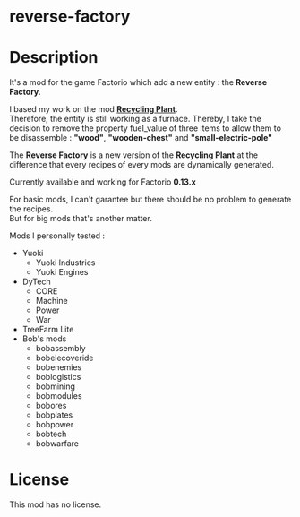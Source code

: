 # reverse-factory
# Description
It's a mod for the game Factorio which add a new entity : the __Reverse Factory__.  
  
I based my work on the mod [__Recycling Plant__][recycling_plant].  
Therefore, the entity is still working as a furnace. Thereby, I take the decision to remove the property fuel_value of three items to allow them to be disassemble : __"wood"__, __"wooden-chest"__ and __"small-electric-pole"__  
  
The __Reverse Factory__ is a new version of the __Recycling Plant__ at the difference that every recipes of every mods are dynamically generated.  
   
Currently available and working for Factorio __0.13.x__   
  
For basic mods, I can't garantee but there should be no problem to generate the recipes.  
But for big mods that's another matter.  
  
Mods I personally tested :  
* Yuoki
  * Yuoki Industries
  * Yuoki Engines
* DyTech
  * CORE
  * Machine
  * Power
  * War
* TreeFarm Lite
* Bob's mods
  * bobassembly
  * bobelecoveride
  * bobenemies
  * boblogistics
  * bobmining
  * bobmodules
  * bobores
  * bobplates
  * bobpower
  * bobtech
  * bobwarfare
  
# License
  
This mod has no license.

[recycling_plant]: http://www.factorioforums.com/forum/viewtopic.php?f=87&t=10247
